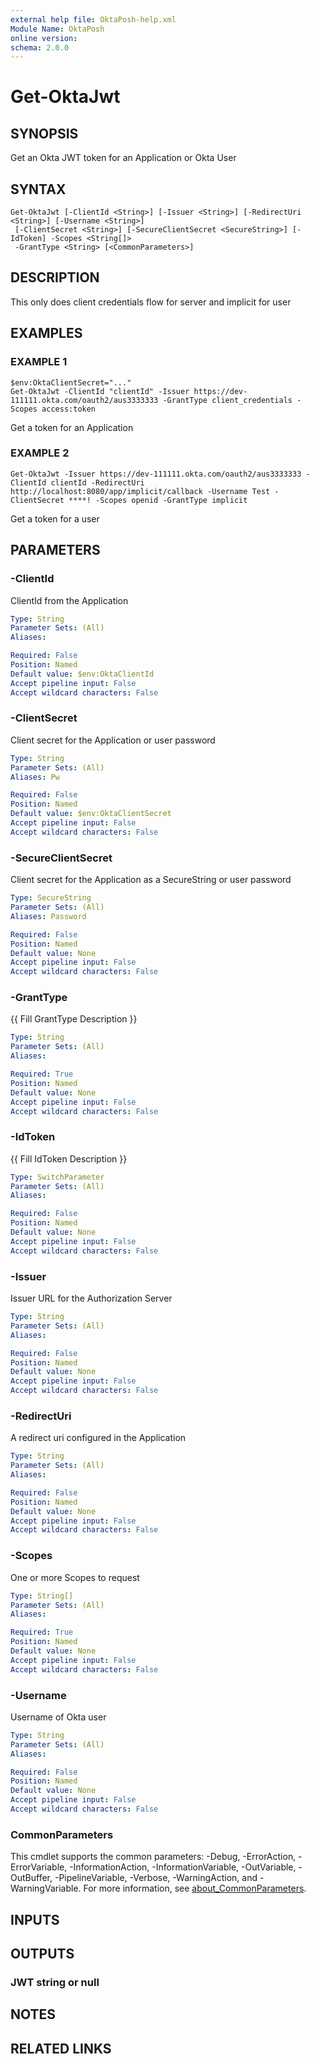 ```yaml
---
external help file: OktaPosh-help.xml
Module Name: OktaPosh
online version:
schema: 2.0.0
---
```


# Get-OktaJwt

## SYNOPSIS
Get an Okta JWT token for an Application or Okta User

## SYNTAX

```
Get-OktaJwt [-ClientId <String>] [-Issuer <String>] [-RedirectUri <String>] [-Username <String>]
 [-ClientSecret <String>] [-SecureClientSecret <SecureString>] [-IdToken] -Scopes <String[]>
 -GrantType <String> [<CommonParameters>]
```

## DESCRIPTION
This only does client credentials flow for server and implicit for user

## EXAMPLES

### EXAMPLE 1
```
$env:OktaClientSecret="..."
Get-OktaJwt -ClientId "clientId" -Issuer https://dev-111111.okta.com/oauth2/aus3333333 -GrantType client_credentials -Scopes access:token
```

Get a token for an Application

### EXAMPLE 2
```
Get-OktaJwt -Issuer https://dev-111111.okta.com/oauth2/aus3333333 -ClientId clientId -RedirectUri http://localhost:8080/app/implicit/callback -Username Test -ClientSecret ****! -Scopes openid -GrantType implicit
```

Get a token for a user

## PARAMETERS

### -ClientId
ClientId from the Application

```yaml
Type: String
Parameter Sets: (All)
Aliases:

Required: False
Position: Named
Default value: $env:OktaClientId
Accept pipeline input: False
Accept wildcard characters: False
```

### -ClientSecret
Client secret for the Application or user password

```yaml
Type: String
Parameter Sets: (All)
Aliases: Pw

Required: False
Position: Named
Default value: $env:OktaClientSecret
Accept pipeline input: False
Accept wildcard characters: False
```

### -SecureClientSecret
Client secret for the Application as a SecureString or user password

```yaml
Type: SecureString
Parameter Sets: (All)
Aliases: Password

Required: False
Position: Named
Default value: None
Accept pipeline input: False
Accept wildcard characters: False
```

### -GrantType
{{ Fill GrantType Description }}

```yaml
Type: String
Parameter Sets: (All)
Aliases:

Required: True
Position: Named
Default value: None
Accept pipeline input: False
Accept wildcard characters: False
```

### -IdToken
{{ Fill IdToken Description }}

```yaml
Type: SwitchParameter
Parameter Sets: (All)
Aliases:

Required: False
Position: Named
Default value: None
Accept pipeline input: False
Accept wildcard characters: False
```

### -Issuer
Issuer URL for the Authorization Server

```yaml
Type: String
Parameter Sets: (All)
Aliases:

Required: False
Position: Named
Default value: None
Accept pipeline input: False
Accept wildcard characters: False
```

### -RedirectUri
A redirect uri configured in the Application

```yaml
Type: String
Parameter Sets: (All)
Aliases:

Required: False
Position: Named
Default value: None
Accept pipeline input: False
Accept wildcard characters: False
```

### -Scopes
One or more Scopes to request

```yaml
Type: String[]
Parameter Sets: (All)
Aliases:

Required: True
Position: Named
Default value: None
Accept pipeline input: False
Accept wildcard characters: False
```

### -Username
Username of Okta user

```yaml
Type: String
Parameter Sets: (All)
Aliases:

Required: False
Position: Named
Default value: None
Accept pipeline input: False
Accept wildcard characters: False
```

### CommonParameters
This cmdlet supports the common parameters: -Debug, -ErrorAction, -ErrorVariable, -InformationAction, -InformationVariable, -OutVariable, -OutBuffer, -PipelineVariable, -Verbose, -WarningAction, and -WarningVariable. For more information, see [about_CommonParameters](http://go.microsoft.com/fwlink/?LinkID=113216).

## INPUTS

## OUTPUTS

### JWT string or null
## NOTES

## RELATED LINKS
